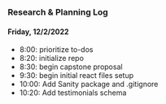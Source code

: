 ### Research & Planning Log
#### Friday, 12/2/2022
* 8:00: prioritize to-dos
* 8:20: initialize repo
* 8:30: begin capstone proposal
* 9:30: begin initial react files setup
* 10:00: Add Sanity package and .gitignore
* 10:20: Add testimonials schema